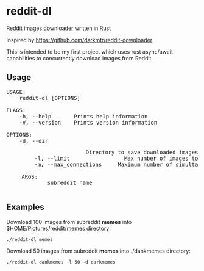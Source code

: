 # reddit-dl
Reddit images downloader written in Rust

Inspired by https://github.com/darkmtr/reddit-downloader

This is intended to be my first project which uses rust async/await capabilities to concurrently download images from Reddit.

## Usage
<pre>
USAGE:
    reddit-dl [OPTIONS] <subreddit>

FLAGS:
    -h, --help       Prints help information
    -V, --version    Prints version information

OPTIONS:
    -d, --dir <DIR>                    Directory to save downloaded images (default is $HOME/Pictures/reddit)
    -l, --limit <LIMIT>                Max number of images to download (defaults to 50)
    -m, --max_connections <MAXCONN>    Maximum number of simultaneous downloads (defaults to 10)

ARGS:
    <subreddit>    subreddit name
</pre>

## Examples

Download 100 images from subreddit **memes** into $HOME/Pictures/reddit/memes directory:

`./reddit-dl memes`

Download 50 images from subreddit **memes** into ./dankmemes directory:

`./reddit-dl dankmemes -l 50 -d darkmemes`
